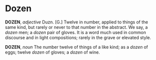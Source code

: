 # Dozen

**DOZEN**, _adjective_ Duzn. \[G.\] Twelve in number, applied to things of the same kind, but rarely or never to that number in the abstract. We say, a _dozen_ men; a _dozen_ pair of gloves. It is a word much used in common discourse and in light compositions; rarely in the grave or elevated style.

**DOZEN**, _noun_ The number twelve of things of a like kind; as a _dozen_ of eggs; twelve _dozen_ of gloves; a _dozen_ of wine.